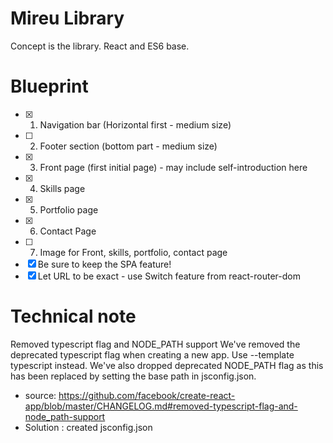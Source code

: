 # Mireu Library

Concept is the library. React and ES6 base.

# Blueprint
- [x] 1. Navigation bar (Horizontal first - medium size)
- [ ] 2. Footer section (bottom part - medium size)
- [x] 3. Front page (first initial page) - may include self-introduction here
- [x] 4. Skills page
- [x] 5. Portfolio page
- [x] 6. Contact Page
- [ ] 7. Image for Front, skills, portfolio, contact page
- [x] Be sure to keep the SPA feature!
- [x] Let URL to be exact - use Switch feature from react-router-dom

# Technical note
Removed typescript flag and NODE_PATH support
We've removed the deprecated typescript flag when creating a new app. Use --template typescript instead. We've also dropped deprecated NODE_PATH flag as this has been replaced by setting the base path in jsconfig.json.
- source: https://github.com/facebook/create-react-app/blob/master/CHANGELOG.md#removed-typescript-flag-and-node_path-support
- Solution : created jsconfig.json
